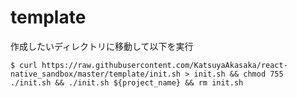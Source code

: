 # template

作成したいディレクトリに移動して以下を実行
``` shell
$ curl https://raw.githubusercontent.com/KatsuyaAkasaka/react-native_sandbox/master/template/init.sh > init.sh && chmod 755 ./init.sh && ./init.sh ${project_name} && rm init.sh
```
